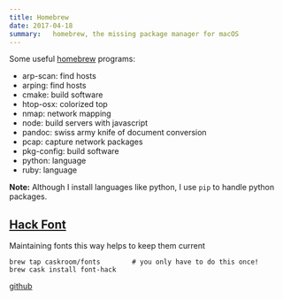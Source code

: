 ```yaml
---
title: Homebrew
date: 2017-04-18
summary:   homebrew, the missing package manager for macOS
---
```


Some useful [homebrew](http://brew.sh/) programs:

-   arp-scan: find hosts
-   arping: find hosts
-   cmake: build software
-   htop-osx: colorized top
-   nmap: network mapping
-   node: build servers with javascript
-   pandoc: swiss army knife of document conversion
-   pcap: capture network packages
-   pkg-config: build software
-   python: language
-   ruby: language

**Note:** Although I install languages like python, I use `pip` to
handle python packages.

## [Hack Font](http://sourcefoundry.org/hack/)

Maintaining fonts this way helps to keep them current

    brew tap caskroom/fonts        # you only have to do this once!
    brew cask install font-hack

[github](https://github.com/chrissimpkins/Hack)
